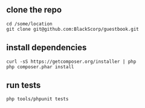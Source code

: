 ## clone the repo

~~~
cd /some/location
git clone git@github.com:BlackScorp/guestbook.git
~~~

## install dependencies

~~~
curl -sS https://getcomposer.org/installer | php
php composer.phar install
~~~

## run tests
~~~
php tools/phpunit tests
~~~